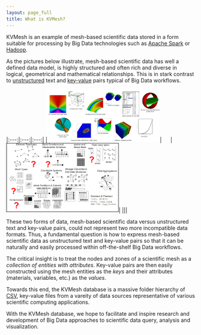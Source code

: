 ```yaml
---
layout: page_full
title: What is KVMesh?
---
```


KVMesh is an example of mesh-based scientific data stored in a form suitable
for processing by Big Data technologies such as
[Apache Spark](http://spark.apache.org) or [Hadoop](http://hadoop.apache.org).

As the pictures below illustrate, mesh-based scientific data has well a defined data model,
is highly structured and often rich and diverse in logical, geometrical and mathematical
relationships. This is in stark contrast to [unstructured](https://en.wikipedia.org/wiki/Unstructured_data) text and [key-value](https://en.wikipedia.org/wiki/Key-value_database) pairs typical of Big Data workflows.

|:---:|:---:|:---:|
|[<img src="/img/sci_data_2.jpg" width="300">](/img/sci_data_2.jpg)|&nbsp;&nbsp;&nbsp;&nbsp;&nbsp;&nbsp;|[<img src="/img/sci_data_relationships.png" width="300">](/img/sci_data_relationships.png)|
|||

These two forms of data, mesh-based scientific data versus unstructured text and key-value pairs,
could not represent two more incompatible data formats. Thus, a fundamental question is how to
express mesh-based scientific data as unstructured text and key-value pairs so that it
can be naturally and easily processed within off-the-shelf Big Data workflows.

The critical insight is to treat the nodes and zones of a scientific mesh as a
_collection of entities with attributes_. Key-value pairs are then easily constructed
using the mesh entities as the _keys_ and their attributes (materials, variables, etc.)
as the _values_.

Towards this end, the KVMesh database is a massive folder hierarchy of
[CSV](https://en.wikipedia.org/wiki/Comma-separated_values), key-value files 
from a vareity of data sources representative of various scientific computing applications.

With the KVMesh database, we hope to facilitate and inspire research and development
of Big Data approaches to scientific data query, analysis and visualization.

